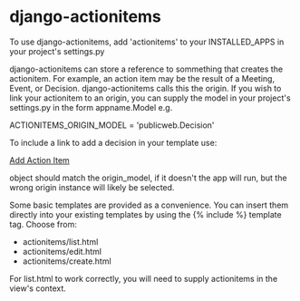 django-actionitems
==================

To use django-actionitems, add 'actionitems' to your INSTALLED_APPS in your project's settings.py

django-actionitems can store a reference to sommething that creates the actionitem. For example, an action item may be the result of a Meeting, Event, or Decision. django-actionitems calls this the origin. If you wish to link your actionitem to an origin, you can supply the model in your project's settings.py in the form appname.Model e.g.

 ACTIONITEMS_ORIGIN_MODEL = 'publicweb.Decision'
 
To include a link to add a decision in your template use:

<a href="{% url 'actionitems_add' %}?actionitems_origin={{ object.pk }}">Add Action Item</a> 

object should match the origin_model, if it doesn't the app will run, but the wrong origin instance will likely be selected. 

Some basic templates are provided as a convenience. You can insert them directly into your existing templates by using the {% include %} template tag. Choose from:
* actionitems/list.html
* actionitems/edit.html
* actionitems/create.html

For list.html to work correctly, you will need to supply actionitems in the view's context.
